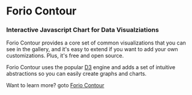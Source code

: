 # Forio Contour
### Interactive Javascript Chart for Data Visualziations

Forio Contour provides a core set of common visualizations that you can see in the gallery, and it's easy to extend if you want to add your own customizations. Plus, it's free and open source.

Forio Contour uses the popular [D3](http://d3js.org) engine and adds a set of intuitive abstractions so you can easily create graphs and charts.

Want to learn more? goto [Forio Contour](http://forio.com/contour)
